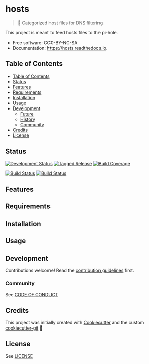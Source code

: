 # hosts

> :door: Categorized host files for DNS filtering

This project is meant to feed hosts files to the pi-hole.

* Free software: CC0-BY-NC-SA
* Documentation: https://hosts.readthedocs.io.

## Table of Contents

- [Table of Contents](#table-of-contents)
- [Status](#status)
- [Features](#features)
- [Requirements](#requirements)
- [Installation](#installation)
- [Usage](#usage)
- [Development](#development)
  - [Future](#future)
  - [History](#history)
  - [Community](#community)
- [Credits](#credits)
- [License](#license)

## Status

[![Development Status][planning-status-shield]](ROADMAP.md)
[![Tagged Release][release-shield]](CHANGELOG.md)
[![Build Coverage][coverage-shield]][coverage-link]

[![Build Status][travis-shield]][travis-link]
[![Build Status][appveyor-shield]][appveyor-link]

## Features

## Requirements

## Installation

## Usage

## Development

Contributions welcome! Read the [contribution guidelines](.github/CONTRIBUTING.md) first.

### Community

See [CODE OF CONDUCT](.github/CODE_OF_CONDUCT.md)

## Credits

This project was initially created with [Cookiecutter][cookiecutter] and the custom [cookiecutter-git][cookiecutter-git] :cookie:

## License

See [LICENSE](LICENSE)

[cookiecutter]: https://github.com/audreyr/cookiecutter
[cookiecutter-git]: https://github.com/apehex/cookiecutter-git

[appveyor-shield]: https://ci.appveyor.com/api/projects/status/github/apehex/hosts?branch=master&svg=true
[appveyor-link]: https://ci.appveyor.com/project/apehex/hosts/branch/master
[coverage-shield]: https://img.shields.io/badge/coverage-0%25-lightgrey.svg?longCache=true
[coverage-link]: https://codecov.io
[docs-shield]: https://readthedocs.org/projects/apehex/badge/?version=latest
[docs-link]: https://hosts.readthedocs.io/en/latest/?badge=latest
[pypi-shield]: https://img.shields.io/pypi/v/hosts.svg
[pypi-link]: https://pypi.python.org/pypi/hosts
[pyup-shield]: https://pyup.io/repos/github/apehex/hosts/shield.svg
[pyup-link]: https://pyup.io/repos/github/apehex/hosts/
[release-shield]: https://img.shields.io/badge/release-v0-blue.svg?longCache=true
[travis-shield]: https://img.shields.io/travis/apehex/hosts.svg
[travis-link]: https://travis-ci.org/apehex/hosts

[planning-status-shield]: https://img.shields.io/badge/status-planning-lightgrey.svg?longCache=true
[pre-alpha-status-shield]: https://img.shields.io/badge/status-pre--alpha-red.svg?longCache=true
[alpha-status-shield]: https://img.shields.io/badge/status-alpha-yellow.svg?longCache=true
[beta-status-shield]: https://img.shields.io/badge/status-beta-brightgreen.svg?longCache=true
[stable-status-shield]: https://img.shields.io/badge/status-stable-blue.svg?longCache=true
[mature-status-shield]: https://img.shields.io/badge/status-mature-8A2BE2.svg?longCache=true
[inactive-status-shield]: https://img.shields.io/badge/status-inactive-lightgrey.svg?longCache=true